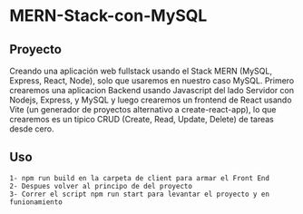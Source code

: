 # MERN-Stack-con-MySQL

## Proyecto
Creando una aplicación web fullstack usando el Stack MERN (MySQL, Express, React, Node), solo que usaremos en nuestro caso MySQL. Primero crearemos una aplicacion Backend usando Javascript del lado Servidor con Nodejs, Express, y MySQL y luego crearemos un frontend de React usando Vite (un generador de proyectos alternativo a create-react-app), lo que crearemos es un tipico CRUD (Create, Read, Update, Delete) de tareas desde cero.

## Uso
    1- npm run build en la carpeta de client para armar el Front End
    2- Despues volver al principo de del proyecto
    3- Correr el script npm run start para levantar el proyecto y en funionamiento